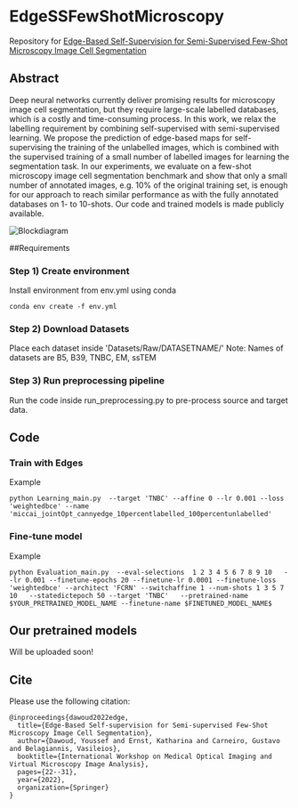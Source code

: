 # EdgeSSFewShotMicroscopy
Repository for [Edge-Based Self-Supervision for Semi-Supervised Few-Shot Microscopy Image Cell Segmentation](https://arxiv.org/abs/2208.02105)
## Abstract
Deep neural networks currently deliver promising results for microscopy image cell segmentation, but they require large-scale labelled databases, which is a costly and time-consuming process. In this work, we relax the labelling requirement by combining self-supervised with semi-supervised learning. We propose the prediction of edge-based maps for self-supervising the training of the unlabelled images, which is combined with the supervised training of a small number of labelled images for learning the segmentation task. In our experiments, we evaluate on a few-shot microscopy image cell segmentation benchmark and show that only a small number of annotated images, e.g. 10% of the original training set, is enough for our approach to reach similar performance as with the fully annotated databases on 1- to 10-shots. Our code and trained models is made publicly available.

![Blockdiagram](https://user-images.githubusercontent.com/57146761/183038077-1dcfb8fc-f84f-4eaa-a786-9e29ff87dee4.png)

##Requirements
### Step 1) Create environment
Install environment from env.yml using conda
```
conda env create -f env.yml
```
### Step 2) Download Datasets
Place each dataset inside 'Datasets/Raw/DATASETNAME/'
Note: Names of datasets are B5, B39, TNBC, EM, ssTEM

### Step 3) Run preprocessing pipeline
Run the code inside run_preprocessing.py to pre-process source and target data.

## Code
### Train with Edges
Example
```
python Learning_main.py  --target 'TNBC' --affine 0 --lr 0.001 --loss 'weightedbce' --name 'miccai_jointOpt_cannyedge_10percentlabelled_100percentunlabelled'
```
### Fine-tune model
Example
```
python Evaluation_main.py  --eval-selections  1 2 3 4 5 6 7 8 9 10   --lr 0.001 --finetune-epochs 20 --finetune-lr 0.0001 --finetune-loss 'weightedbce' --architect 'FCRN' --switchaffine 1 --num-shots 1 3 5 7 10   --statedictepoch 50 --target 'TNBC'   --pretrained-name $YOUR_PRETRAINED_MODEL_NAME --finetune-name $FINETUNED_MODEL_NAME$
```
## Our pretrained models
Will be uploaded soon!

## Cite
Please use the following citation:
```
@inproceedings{dawoud2022edge,
  title={Edge-Based Self-supervision for Semi-supervised Few-Shot Microscopy Image Cell Segmentation},
  author={Dawoud, Youssef and Ernst, Katharina and Carneiro, Gustavo and Belagiannis, Vasileios},
  booktitle={International Workshop on Medical Optical Imaging and Virtual Microscopy Image Analysis},
  pages={22--31},
  year={2022},
  organization={Springer}
}
```

